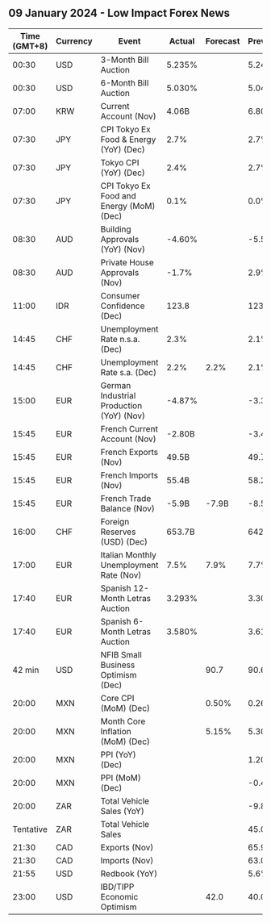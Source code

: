 ## 09 January 2024 - Low Impact Forex News

| Time (GMT+8) | Currency | Event | Actual | Forecast | Previous |
|------|----------|-------|--------|----------|----------|
| 00:30 | USD | 3-Month Bill Auction | 5.235% |  | 5.245% |
| 00:30 | USD | 6-Month Bill Auction | 5.030% |  | 5.045% |
| 07:00 | KRW | Current Account (Nov) | 4.06B |  | 6.80B |
| 07:30 | JPY | CPI Tokyo Ex Food & Energy (YoY) (Dec) | 2.7% |  | 2.7% |
| 07:30 | JPY | Tokyo CPI (YoY) (Dec) | 2.4% |  | 2.7% |
| 07:30 | JPY | CPI Tokyo Ex Food and Energy (MoM) (Dec) | 0.1% |  | 0.0% |
| 08:30 | AUD | Building Approvals (YoY) (Nov) | -4.60% |  | -5.50% |
| 08:30 | AUD | Private House Approvals (Nov) | -1.7% |  | 2.9% |
| 11:00 | IDR | Consumer Confidence (Dec) | 123.8 |  | 123.6 |
| 14:45 | CHF | Unemployment Rate n.s.a. (Dec) | 2.3% |  | 2.1% |
| 14:45 | CHF | Unemployment Rate s.a. (Dec) | 2.2% | 2.2% | 2.1% |
| 15:00 | EUR | German Industrial Production (YoY) (Nov) | -4.87% |  | -3.38% |
| 15:45 | EUR | French Current Account (Nov) | -2.80B |  | -3.40B |
| 15:45 | EUR | French Exports (Nov) | 49.5B |  | 49.7B |
| 15:45 | EUR | French Imports (Nov) | 55.4B |  | 58.2B |
| 15:45 | EUR | French Trade Balance (Nov) | -5.9B | -7.9B | -8.5B |
| 16:00 | CHF | Foreign Reserves (USD) (Dec) | 653.7B |  | 642.4B |
| 17:00 | EUR | Italian Monthly Unemployment Rate (Nov) | 7.5% | 7.9% | 7.7% |
| 17:40 | EUR | Spanish 12-Month Letras Auction | 3.293% |  | 3.305% |
| 17:40 | EUR | Spanish 6-Month Letras Auction | 3.580% |  | 3.617% |
| 42 min | USD | NFIB Small Business Optimism (Dec) |  | 90.7 | 90.6 |
| 20:00 | MXN | Core CPI (MoM) (Dec) |  | 0.50% | 0.26% |
| 20:00 | MXN | Month Core Inflation (MoM) (Dec) |  | 5.15% | 5.30% |
| 20:00 | MXN | PPI (YoY) (Dec) |  |  | 1.20% |
| 20:00 | MXN | PPI (MoM) (Dec) |  |  | -0.40% |
| 20:00 | ZAR | Total Vehicle Sales (YoY) |  |  | -9.80% |
| Tentative | ZAR | Total Vehicle Sales |  |  | 45.08K |
| 21:30 | CAD | Exports (Nov) |  |  | 65.98B |
| 21:30 | CAD | Imports (Nov) |  |  | 63.01B |
| 21:55 | USD | Redbook (YoY) |  |  | 5.6% |
| 23:00 | USD | IBD/TIPP Economic Optimism |  | 42.0 | 40.0 |
